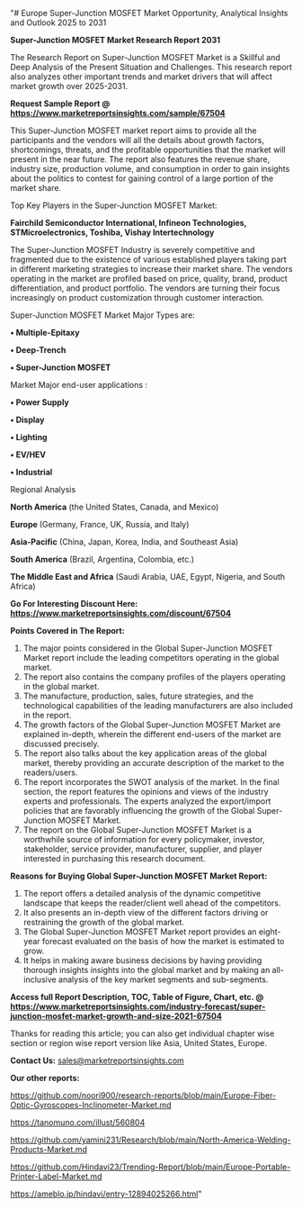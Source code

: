"# Europe Super-Junction MOSFET Market Opportunity, Analytical Insights and Outlook 2025 to 2031

<strong>Super-Junction MOSFET Market Research Report 2031</strong>

The Research Report on Super-Junction MOSFET Market is a Skillful and Deep Analysis of the Present Situation and Challenges. This research report also analyzes other important trends and market drivers that will affect market growth over 2025-2031.

<strong>Request Sample Report @ <a href=https://www.marketreportsinsights.com/sample/67504>https://www.marketreportsinsights.com/sample/67504</a></strong>

This Super-Junction MOSFET market report aims to provide all the participants and the vendors will all the details about growth factors, shortcomings, threats, and the profitable opportunities that the market will present in the near future. The report also features the revenue share, industry size, production volume, and consumption in order to gain insights about the politics to contest for gaining control of a large portion of the market share.

Top Key Players in the Super-Junction MOSFET Market:

<strong>Fairchild Semiconductor International, Infineon Technologies, STMicroelectronics, Toshiba, Vishay Intertechnology</strong>

The Super-Junction MOSFET Industry is severely competitive and fragmented due to the existence of various established players taking part in different marketing strategies to increase their market share. The vendors operating in the market are profiled based on price, quality, brand, product differentiation, and product portfolio. The vendors are turning their focus increasingly on product customization through customer interaction.

Super-Junction MOSFET Market Major Types are:

<strong>• Multiple-Epitaxy

• Deep-Trench

• Super-Junction MOSFET</strong>

Market Major end-user applications :

<strong>• Power Supply

• Display

• Lighting

• EV/HEV

• Industrial</strong>

Regional Analysis

</u><strong><b>North America</b></strong> (the United States, Canada, and Mexico)

<strong><b>Europe </b></strong>(Germany, France, UK, Russia, and Italy)

<strong><b>Asia-Pacific</b></strong> (China, Japan, Korea, India, and Southeast Asia)

<strong><b>South America</b></strong> (Brazil, Argentina, Colombia, etc.)

<strong><b>The Middle East and Africa</b></strong> (Saudi Arabia, UAE, Egypt, Nigeria, and South Africa)

<strong>Go For Interesting Discount Here: <a href=https://www.marketreportsinsights.com/discount/67504>https://www.marketreportsinsights.com/discount/67504</a></strong>

<strong>Points Covered in The Report:</strong>
<ol>
  <li>The major points considered in the Global Super-Junction MOSFET Market report include the leading competitors operating in the global market.</li>
  <li>The report also contains the company profiles of the players operating in the global market.</li>
  <li>The manufacture, production, sales, future strategies, and the technological capabilities of the leading manufacturers are also included in the report.</li>
  <li>The growth factors of the Global Super-Junction MOSFET Market are explained in-depth, wherein the different end-users of the market are discussed precisely.</li>
  <li>The report also talks about the key application areas of the global market, thereby providing an accurate description of the market to the readers/users.</li>
  <li>The report incorporates the SWOT analysis of the market. In the final section, the report features the opinions and views of the industry experts and professionals. The experts analyzed the export/import policies that are favorably influencing the growth of the Global Super-Junction MOSFET Market.</li>
  <li>The report on the Global Super-Junction MOSFET Market is a worthwhile source of information for every policymaker, investor, stakeholder, service provider, manufacturer, supplier, and player interested in purchasing this research document.</li>
</ol>
<strong>Reasons for Buying Global Super-Junction MOSFET Market Report:</strong>

<ol>
  <li>The report offers a detailed analysis of the dynamic competitive landscape that keeps the reader/client well ahead of the competitors.</li>
  <li>It also presents an in-depth view of the different factors driving or restraining the growth of the global market.</li>
  <li>The Global Super-Junction MOSFET Market report provides an eight-year forecast evaluated on the basis of how the market is estimated to grow.</li>
  <li>It helps in making aware business decisions by having providing thorough insights insights into the global market and by making an all-inclusive analysis of the key market segments and sub-segments.</li>
</ol>
<strong>Access full Report Description, TOC, Table of Figure, Chart, etc. @ <a href=https://www.marketreportsinsights.com/industry-forecast/super-junction-mosfet-market-growth-and-size-2021-67504>https://www.marketreportsinsights.com/industry-forecast/super-junction-mosfet-market-growth-and-size-2021-67504</a></strong>


Thanks for reading this article; you can also get individual chapter wise section or region wise report version like Asia, United States, Europe.

<strong>Contact Us:</strong>
sales@marketreportsinsights.com

<strong>Our other reports:</strong>

<a href=https://github.com/noori900/research-reports/blob/main/Europe-Fiber-Optic-Gyroscopes-Inclinometer-Market.md>https://github.com/noori900/research-reports/blob/main/Europe-Fiber-Optic-Gyroscopes-Inclinometer-Market.md</a>

<a href=https://tanomuno.com/illust/560804>https://tanomuno.com/illust/560804</a>

<a href=https://github.com/yamini231/Research/blob/main/North-America-Welding-Products-Market.md>https://github.com/yamini231/Research/blob/main/North-America-Welding-Products-Market.md</a>

<a href=https://github.com/Hindavi23/Trending-Report/blob/main/Europe-Portable-Printer-Label-Market.md>https://github.com/Hindavi23/Trending-Report/blob/main/Europe-Portable-Printer-Label-Market.md</a>

<a href=https://ameblo.jp/hindavi/entry-12894025266.html>https://ameblo.jp/hindavi/entry-12894025266.html</a>"
